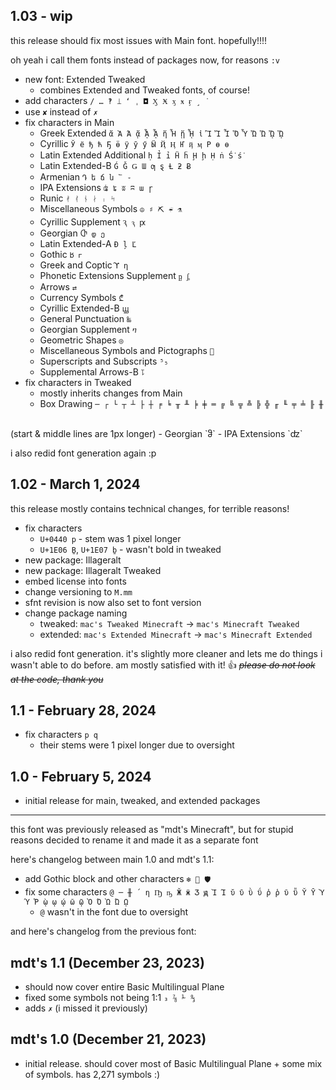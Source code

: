 ## 1.03 - wip
this release should fix most issues with Main font. hopefully!!!!

oh yeah i call them fonts instead of packages now, for reasons `:v`

- new font: Extended Tweaked
  - combines Extended and Tweaked fonts, of course!
- add characters `/ … ‽ ⟘ ʻ ˌ ◘ Ӽ Ӿ ӽ ӿ ӻ ̧  ˙`
- use `✘` instead of `✗`
- fix characters in Main
  - Greek Extended
`ἄ Ὰ Ά ᾄ ᾎ ᾏ ἥ Ἦ ᾕ ᾞ ἰ Ἲ Ἴ Ἶ Ὅ Ὗ Ὤ Ὥ ᾬ ᾭ`
  - Cyrillic
`Ў ё ђ ћ Ҕ ӫ ӱ ӯ ӳ Ӹ Ҋ Ӊ Ҥ ҋ ӎ Р ө ѳ`
  - Latin Extended Additional
`ḥ Ỉ ỉ Ḧ ḧ Ḩ ḩ Ḥ ṅ Ṥ ṥ`
  - Latin Extended-B
`Ǵ Ǧ Ǥ Ɯ ƣ ȿ Ƚ ƻ Ƀ`
  - Armenian
`Դ ե ճ ն ՟ ֊`
  - IPA Extensions
`ʥ ʨ ʬ ʭ ɯ ɼ`
  - Runic
`ᚯ ᚰ ᚾ ᛅ ᛧ ᛴ`
  - Miscellaneous Symbols
`☮ ♯ ⛏ ☔ ⚗`
  - Cyrillic Supplement
`Ԇ ԇ ԗ`
  - Georgian
`Ⴇ დ ე`
  - Latin Extended-A
`Đ ļ Ľ`
  - Gothic
`𐌱 𐌲`
  - Greek and Coptic
`ϓ η`
  - Phonetic Extensions Supplement
`ᶈ ᶋ`
  - Arrows
`⇄`
  - Currency Symbols
`₾`
  - Cyrillic Extended-B
`ꚗ`
  - General Punctuation
`‱`
  - Georgian Supplement
`ⴈ`
  - Geometric Shapes
`◎`
  - Miscellaneous Symbols and Pictographs
`🏹`
  - Superscripts and Subscripts
`⁵₅`
  - Supplemental Arrows-B
`⥝`
- fix characters in Tweaked
  - mostly inherits changes from Main
  - Box Drawing
`─ ┌ └ ┬ ┴ ├ ┼ ╒ ╘ ╥ ╨ ╞ ╪ ═ ╔ ╚ ╦ ╩ ╠ ╬ ╓ ╙ ╤ ╧ ╟ ╫`
<br>
(start & middle lines are 1px longer)
  - Georgian
`ჵ`
  - IPA Extensions
`ʣ`

i also redid font generation again :p

## 1.02 - March 1, 2024
this release mostly contains technical changes, for terrible reasons!

- fix characters
  - `U+0440 р` - stem was 1 pixel longer
  - `U+1E06 Ḇ`, `U+1E07 ḇ` - wasn't bold in tweaked
- new package: Illageralt
- new package: Illageralt Tweaked
- embed license into fonts
- change versioning to `M.mm`
- sfnt revision is now also set to font version
- change package naming
  - tweaked: `mac's Tweaked Minecraft` → `mac's Minecraft Tweaked`
  - extended: `mac's Extended Minecraft` → `mac's Minecraft Extended`

i also redid font generation. it's slightly more cleaner and lets me do things i wasn't able to do before. am mostly satisfied with it! 👍️
~~*please do not look at the code, thank you*~~

## 1.1 - February 28, 2024
- fix characters `p q`
  - their stems were 1 pixel longer due to oversight

## 1.0 - February 5, 2024
- initial release for main, tweaked, and extended packages

<hr>

this font was previously released as "mdt's Minecraft", but for stupid reasons decided to rename it and made it as a separate font

here's changelog between main 1.0 and mdt's 1.1:

- add Gothic block and other characters `❄ 🎣 🛡`
- fix some characters `@ ─ ╫ ´ ƞ Ҧ ҧ Ӂ ӝ Ӡ ԭ Ὶ Ί ῠ ῡ ῢ ΰ ῤ ῥ ῦ ῧ Ῠ Ῡ Ὺ Ύ Ῥ ῲ ῳ ῴ ῶ ῷ Ὸ Ό Ὼ Ώ ῼ`
	- `@` wasn't in the font due to oversight

and here's changelog from the previous font:

## mdt's 1.1 (December 23, 2023)
- should now cover entire Basic Multilingual Plane
- fixed some symbols not being 1:1 `₃ ⅞ ⅟ ↉`
- adds `✗` (i missed it previously)

## mdt's 1.0 (December 21, 2023)
- initial release. should cover most of Basic Multilingual Plane + some mix of symbols. has 2,271 symbols :)
